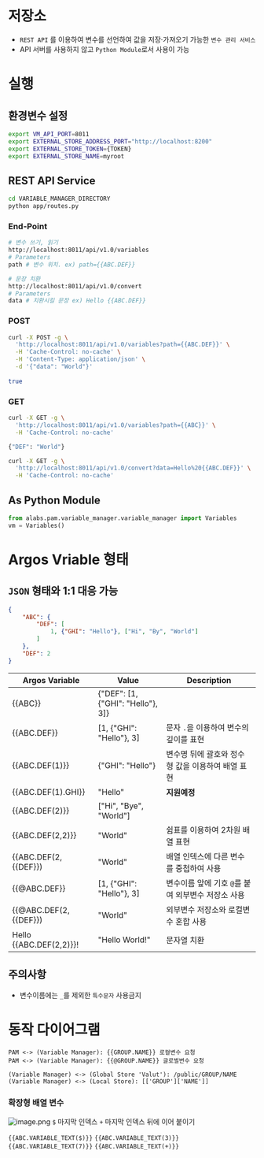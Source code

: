 

# 저장소
* `REST API` 를 이용하여 변수를 선언하여 값을 저장·가져오기 가능한 `변수 관리 서비스` 
* API 서버를 사용하지 않고 `Python Module`로서 사용이 가능
 
# 실행
## 환경변수 설정
```bash
export VM_API_PORT=8011
export EXTERNAL_STORE_ADDRESS_PORT="http://localhost:8200"
export EXTERNAL_STORE_TOKEN={TOKEN}
export EXTERNAL_STORE_NAME=myroot
``` 
## REST API Service
```bash
cd VARIABLE_MANAGER_DIRECTORY
python app/routes.py
```

### End-Point
```bash
# 변수 쓰기, 읽기
http://localhost:8011/api/v1.0/variables
# Parameters
path # 변수 위치. ex) path={{ABC.DEF}}

# 문장 치환
http://localhost:8011/api/v1.0/convert
# Parameters
data # 치환시킬 문장 ex) Hello {{ABC.DEF}}
```
### POST
```bash
curl -X POST -g \
  'http://localhost:8011/api/v1.0/variables?path={{ABC.DEF}}' \
  -H 'Cache-Control: no-cache' \
  -H 'Content-Type: application/json' \
  -d '{"data": "World"}'
  
true
```

### GET
```bash
curl -X GET -g \
  'http://localhost:8011/api/v1.0/variables?path={{ABC}}' \
  -H 'Cache-Control: no-cache' 

{"DEF": "World"}
```

```bash
curl -X GET -g \
  'http://localhost:8011/api/v1.0/convert?data=Hello%20{{ABC.DEF}}' \
  -H 'Cache-Control: no-cache'
```


## As Python Module
```python
from alabs.pam.variable_manager.variable_manager import Variables
vm = Variables()
```


# Argos Vriable 형태
## `JSON` 형태와 1:1 대응 가능
```json
{
    "ABC": {
        "DEF": [
            1, {"GHI": "Hello"}, ["Hi", "By", "World"]
        ]
    },
    "DEF": 2
}
```


|Argos Variable |Value| Description |
| --- | --- | --- |
| {{ABC}} |{"DEF": [1, {"GHI": "Hello"}, 3]} |  |
| {{ABC.DEF}} | [1, {"GHI": "Hello"}, 3] |  문자 `.`을 이용하여 변수의 깊이를 표현 |
| {{ABC.DEF(1)}} | {"GHI": "Hello"} | 변수명 뒤에 괄호와 정수형 값을 이용하여 배열 표현 |
| {{ABC.DEF(1).GHI}}| "Hello" |__지원예정__  |
| {{ABC.DEF(2)}} | ["Hi", "Bye", "World"]||
| {{ABC.DEF(2,2)}} | "World"| 쉼표를 이용하여  2차원 배열 표현 |
| {{ABC.DEF(2,{{DEF}})| "World" | 배열 인덱스에 다른 변수를 중첩하여 사용|
| {{@ABC.DEF}} | [1, {"GHI": "Hello"}, 3] | 변수이름 앞에 기호 `@`를 붙여 외부변수 저장소 사용 |
| {{@ABC.DEF(2,{{DEF}})| "World" | 외부변수 저장소와 로컬변수 혼합 사용|
| Hello {{ABC.DEF(2,2)}}! | "Hello World!"| 문자열 치환 |

## 주의사항
* 변수이름에는 `_`를 제외한 `특수문자` 사용금지


# 동작 다이어그램

```uml
PAM <-> (Variable Manager): {{GROUP.NAME}} 로컬변수 요청
PAM <-> (Variable Manager): {{@GROUP.NAME}} 글로벌변수 요청

(Variable Manager) <-> (Global Store 'Valut'): /public/GROUP/NAME
(Variable Manager) <-> (Local Store): [['GROUP']['NAME']]
```

### 확장형 배열 변수
![image.png](/files/2428211014801066034)
`$` 마지막 인덱스
`+` 마지막 인덱스 뒤에 이어 붙이기

`{{ABC.VARIABLE_TEXT($)}}`
`{{ABC.VARIABLE_TEXT(3)}}`
`{{ABC.VARIABLE_TEXT(7)}}`
`{{ABC.VARIABLE_TEXT(+)}}`